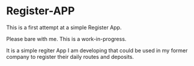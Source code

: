 Register-APP
============

This is a first attempt at a simple Register App.

Please bare with me. This is a work-in-progress. 

It is a simple regiter App I am developing that could be used in my former company to register their daily
routes and deposits.
